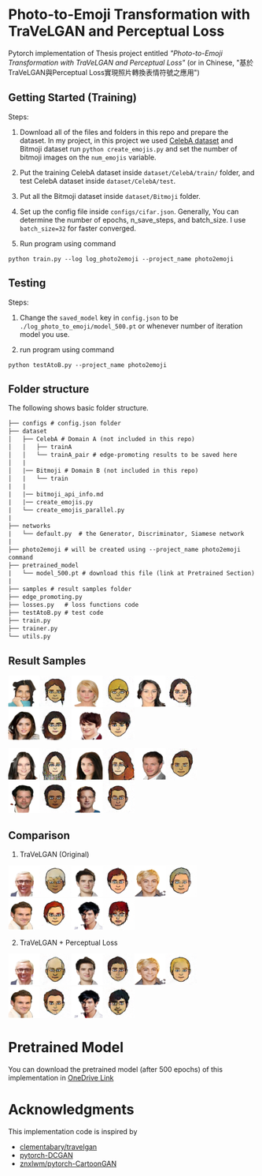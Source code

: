 # Photo-to-Emoji Transformation with TraVeLGAN and Perceptual Loss

Pytorch implementation of Thesis project entitled *"Photo-to-Emoji Transformation with TraVeLGAN and Perceptual Loss"* (or in Chinese, "基於TraVeLGAN與Perceptual Loss實現照⽚轉換表情符號之應⽤")

## Getting Started (Training)
Steps:
1. Download all of the files and folders in this repo and prepare the dataset. In my project, in this project we used [CelebA dataset](http://mmlab.ie.cuhk.edu.hk/projects/CelebA.html) and Bitmoji dataset run `python create_emojis.py` and set the number of bitmoji images on the `num_emojis` variable.

2. Put the training CelebA dataset inside `dataset/CelebA/train/` folder, and test CelebA dataset inside `dataset/CelebA/test`.

3. Put all the Bitmoji dataset inside `dataset/Bitmoji` folder.

4. Set up the config file inside `configs/cifar.json`. Generally, You can determine the number of epochs, n_save_steps, and batch_size. I use `batch_size=32` for faster converged.

5. Run program using command 
```
python train.py --log log_photo2emoji --project_name photo2emoji  
```

## Testing
Steps:
1. Change the `saved_model` key in `config.json` to be `./log_photo_to_emoji/model_500.pt` or whenever number of iteration model you use.

2. run program using command
```
python testAtoB.py --project_name photo2emoji
```

## Folder structure
The following shows basic folder structure.
```
├── configs # config.json folder
├── dataset
│   ├── CelebA # Domain A (not included in this repo)
│   │   ├── trainA 
│   │   └── trainA_pair # edge-promoting results to be saved here
│   |
│   |── Bitmoji # Domain B (not included in this repo)
│   |   └── train  
|   |
|   |── bitmoji_api_info.md
|   |── create_emojis.py
|   └── create_emojis_parallel.py
|
├── networks
|   └── default.py  # the Generator, Discriminator, Siamese network
|
├── photo2emoji # will be created using --project_name photo2emoji command
├── pretrained_model
|   └── model_500.pt # download this file (link at Pretrained Section)
|
├── samples # result samples folder
├── edge_promoting.py
├── losses.py   # loss functions code 
├── testAtoB.py # test code
├── train.py
├── trainer.py
└── utils.py
```
## Result Samples
![1](./samples/1.png)![2](./samples/2.png)![3](./samples/3.png)![4](./samples/4.png)![5](./samples/5.png)

![6](./samples/6.png)![7](./samples/7.png)![8](./samples/8.png)![9](./samples/9.png)![10](./samples/10.png)

## Comparison
1. TraVeLGAN (Original)

![1](./samples/comparison/TraVeLGAN/1.png)![2](./samples/comparison/TraVeLGAN/2.png)![3](./samples/comparison/TraVeLGAN/3.png)![4](./samples/comparison/TraVeLGAN/4.png)![5](./samples/comparison/TraVeLGAN/5.png)

2. TraVeLGAN + Perceptual Loss

![1](./samples/comparison/TraVeLGAN_with_Perceptual_Loss/1.png)![2](./samples/comparison/TraVeLGAN_with_Perceptual_Loss/2.png)![3](./samples/comparison/TraVeLGAN_with_Perceptual_Loss/3.png)![4](./samples/comparison/TraVeLGAN_with_Perceptual_Loss/4.png)![5](./samples/comparison/TraVeLGAN_with_Perceptual_Loss/5.png)

# Pretrained Model
You can download the pretrained model (after 500 epochs) of this implementation in [OneDrive Link](https://1drv.ms/u/s!AjeiFbaHw5H2hyzcU7dNH8fvLAgd?e=d7lWGL)

# Acknowledgments
This implementation code is inspired by 
- [clementabary/travelgan](https://github.com/clementabary/travelgan)
- [pytorch-DCGAN](https://github.com/pytorch/examples/tree/master/dcgan)
- [znxlwm/pytorch-CartoonGAN](https://github.com/znxlwm/pytorch-CartoonGAN)